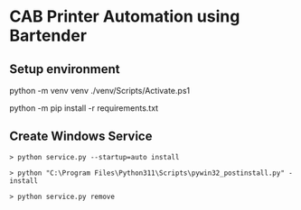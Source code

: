 # CAB Printer Automation using Bartender

## Setup environment

python -m venv venv
./venv/Scripts/Activate.ps1

python -m pip install -r requirements.txt


## Create Windows Service

    > python service.py --startup=auto install
    
    > python "C:\Program Files\Python311\Scripts\pywin32_postinstall.py" -install

    > python service.py remove